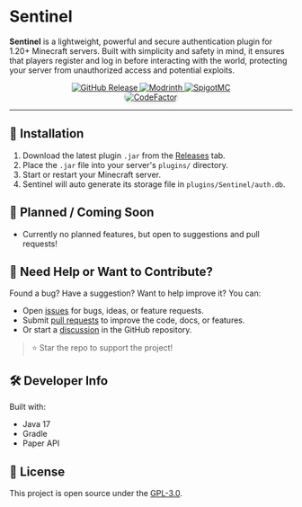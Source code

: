 # Sentinel

**Sentinel** is a lightweight, powerful and secure authentication plugin for 1.20+ Minecraft servers. Built with simplicity and safety in mind, it ensures that players register and log in before interacting with the world, protecting your server from unauthorized access and potential exploits.

<p align="center">
  <a href="https://github.com/KaianGuedes/Sentinel/releases">
    <img src="https://img.shields.io/github/v/release/KaianGuedes/Sentinel?color=4183c4&label=Release&logo=github&style=flat-square" alt="GitHub Release">
  </a>
  <a href="https://modrinth.com/plugin/sentinel-auth">
    <img src="https://img.shields.io/badge/Modrinth-Download-1bd96a?style=flat-square&logo=modrinth&logoColor=white" alt="Modrinth">
  </a>
  <a href="https://www.spigotmc.org/resources/sentinel.125984/">
    <img src="https://img.shields.io/badge/Spigot-Download-orange?style=flat-square&logo=spigotmc&logoColor=white" alt="SpigotMC">
  </a> <br>
  <a href="https://www.codefactor.io/repository/github/kaianguedes/sentinel" style="display:inline-block; border-radius:8px; overflow:hidden; box-shadow: 0 0 5px rgba(0,0,0,0.2);">
    <img src="https://www.codefactor.io/repository/github/kaianguedes/sentinel/badge" alt="CodeFactor" style="display:block; border:none;">
  </a>
</p>

---

## 🔧 Installation
1. Download the latest plugin `.jar` from the [Releases](https://github.com/KaianGuedes/Sentinel/releases) tab.
2. Place the `.jar` file into your server's `plugins/` directory.
3. Start or restart your Minecraft server.
4. Sentinel will auto generate its storage file in `plugins/Sentinel/auth.db`.

## 📢 Planned  / Coming Soon
- Currently no planned features, but open to suggestions and pull requests!

## 🤝 Need Help or Want to Contribute?
Found a bug? Have a suggestion? Want to help improve it?
You can:
- Open [issues](https://github.com/KaianGuedes/Sentinel/issues) for bugs, ideas, or feature requests.
- Submit [pull requests](https://github.com/KaianGuedes/Sentinel/pulls) to improve the code, docs, or features.
- Or start a [discussion](https://github.com/KaianGuedes/Sentinel/discussions) in the GitHub repository.

> ⭐ Star the repo to support the project!

## 🛠️ Developer Info
Built with:
- Java 17
- Gradle
- Paper API

## 📃 License
This project is open source under the [GPL-3.0](LICENSE).

